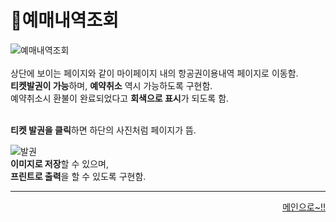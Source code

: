 # 📌예매내역조회   
![예매내역조회](https://user-images.githubusercontent.com/88878686/180457575-62861795-1fa6-4760-9226-ac8d524a480f.JPG)
<br><br>
상단에 보이는 페이지와 같이 마이페이지 내의 항공권이용내역 페이지로 이동함.   
**티켓발권이 가능**하며, **예약취소** 역시 가능하도록 구현함.   
예약취소시 환불이 완료되었다고 **회색으로 표시**가 되도록 함.   
<br>

**티켓 발권을 클릭**하면 하단의 사진처럼 페이지가 뜸.
<br>

![발권](https://user-images.githubusercontent.com/88878686/180458410-3b291892-51d4-49e9-8af7-a4bd365c7d27.JPG)
<br>
**이미지로 저장**할 수 있으며,   
**프린트로 출력**을 할 수 있도록 구현함.   

***
<div align="right">   
  
[메인으로~!!](https://github.com/kcat2201/finalproject/blob/main/%EA%B5%AC%ED%98%84%EC%84%A4%EB%AA%85/%ED%9A%8C%EC%9B%90%EB%A9%94%EC%9D%B8.md)   

</div>
